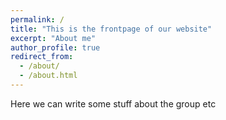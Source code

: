 ```yaml
---
permalink: /
title: "This is the frontpage of our website"
excerpt: "About me"
author_profile: true
redirect_from: 
  - /about/
  - /about.html
---
```


Here we can write some stuff about the group etc
